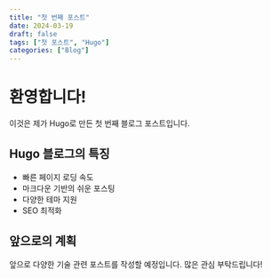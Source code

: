 ```yaml
---
title: "첫 번째 포스트"
date: 2024-03-19
draft: false
tags: ["첫 포스트", "Hugo"]
categories: ["Blog"]
---
```


# 환영합니다!

이것은 제가 Hugo로 만든 첫 번째 블로그 포스트입니다.

## Hugo 블로그의 특징

- 빠른 페이지 로딩 속도
- 마크다운 기반의 쉬운 포스팅
- 다양한 테마 지원
- SEO 최적화

## 앞으로의 계획

앞으로 다양한 기술 관련 포스트를 작성할 예정입니다. 많은 관심 부탁드립니다!
